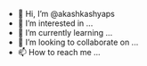 - 👋 Hi, I’m @akashkashyaps
- 👀 I’m interested in ...
- 🌱 I’m currently learning ...
- 💞️ I’m looking to collaborate on ...
- 📫 How to reach me ...

<!---
akashkashyaps/akashkashyaps is a ✨ special ✨ repository because its `README.md` (this file) appears on your GitHub profile.
You can click the Preview link to take a look at your changes.
--->
